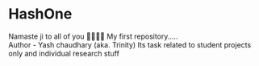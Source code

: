 # HashOne
Namaste ji to all of you 🙏🙏🙏🙏
My first repository.....
<br>
Author - Yash chaudhary (aka. Trinity)
Its task related to student projects only and individual research stuff 
